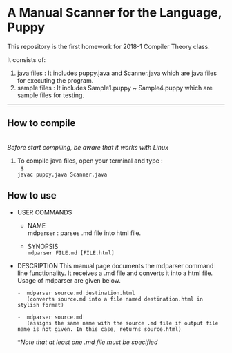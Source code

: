# A Manual Scanner for the Language, Puppy #

This repository is the first homework for 2018-1 Compiler Theory class. 

It consists of:
1. java files
 : It includes puppy.java and Scanner.java which are java files for executing the program.
2. sample files
 : It includes Sample1.puppy ~ Sample4.puppy which are sample files for testing.

---------------------
## How to compile ##
<br>*Before start compiling, be aware that it works with Linux*

1. To compile java files, open your terminal and type :<br>
<code> $ javac puppy.java Scanner.java </code>


## How to use ##

* USER COMMANDS
  * NAME <br>
	mdparser : parses .md file into html file.

  * SYNOPSIS <br>
	<code>mdparser FILE.md [FILE.html]</code>

 * DESCRIPTION
	This manual page documents the mdparser command line functionality. It receives a .md file and
	converts it into a html file. Usage of mdparser are given below. 
	
		
	   -  mdparser source.md destination.html 
	      (converts source.md into a file named destination.html in stylish format)

	   -  mdparser source.md 		     
	      (assigns the same name with the source .md file if output file name is not given. In this case, returns source.html)


	**Note that at least one .md file must be specified*
